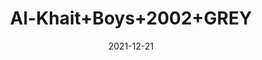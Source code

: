 ---
title: 'Al-Khait+Boys+2002+GREY'
date: '2021-12-21' 
metatag: '' 
inventory: '2.0' 
draft: false 
# meta description 
shortDescripton: 'Al-Khait+Boys+2002+GREY'
description: 'Boys'
longdescription: ''
featured: False
# product Price
price: '2991.0'
# Product Short Description
shortDescription: 'Al-Khait+Boys+2002+GREY'
productID: 'F670F201-6762-EC11-995F-005056B3A416'
type: 'products'
category: 'Boys' 
thumnailproduct: 'https://alkhait.eralive.net/images/products/F670F201-6762-EC11-995F-005056B3A4161.png' 
images:
  - image: 'images/products/F670F201-6762-EC11-995F-005056B3A4161.png'  
  - image: 'images/products/F670F201-6762-EC11-995F-005056B3A4162.png'  
  - image: 'images/products/F670F201-6762-EC11-995F-005056B3A4163.png'  
---